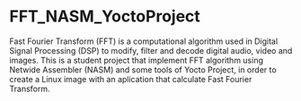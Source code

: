 # FFT_NASM_YoctoProject
Fast Fourier Transform (FFT) is a computational algorithm used in Digital Signal Processing (DSP) to modify, filter and decode digital audio, video and images. This is a student project that implement FFT algorithm using Netwide Assembler (NASM) and some tools of Yocto Project, in order to create a Linux image with an aplication that calculate Fast Fourier Transform.
